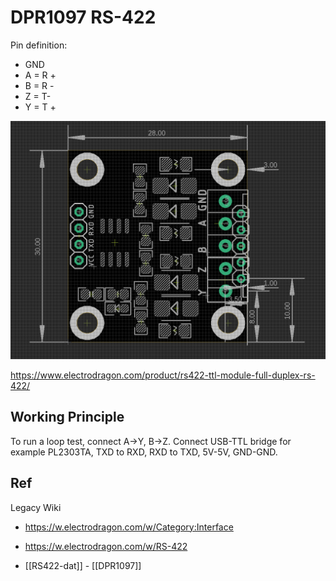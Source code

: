 
# DPR1097 RS-422


Pin definition:
- GND 
- A = R +
- B = R -
- Z = T-
- Y = T +



![](20-27-15-15-02-2023.png)

https://www.electrodragon.com/product/rs422-ttl-module-full-duplex-rs-422/

## Working Principle 
To run a loop test, connect A->Y, B->Z. Connect USB-TTL bridge for example PL2303TA, TXD to RXD, RXD to TXD, 5V-5V, GND-GND.

## Ref 

Legacy Wiki 
- https://w.electrodragon.com/w/Category:Interface
- https://w.electrodragon.com/w/RS-422


- [[RS422-dat]] - [[DPR1097]]